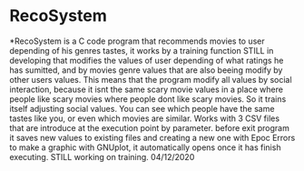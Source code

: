 # RecoSystem
*RecoSystem is a C code program that recommends movies to user depending of his genres tastes,
it works by a training function STILL in developing that modifies the values of user depending of what ratings
he has sumitted, and by movies genre values that are also beeing modify by other users values.
This means that the program modify all values by social interaction, because it isnt the same scary movie
values in a place where people like scary movies where people dont like scary movies. So it trains itself adjusting
social values.
You can see which people have the same tastes like you, or even which movies are similar.
Works with 3 CSV files that are introduce at the execution point by parameter. before exit program it saves new 
values to existing files and creating a new one with Epoc Errors to make a graphic with GNUplot, it automatically opens
once it has finish executing.
STILL working on training. 04/12/2020
